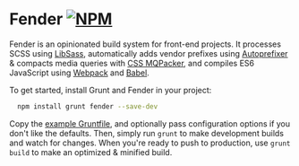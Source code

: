 # Fender [![NPM](https://img.shields.io/npm/v/fender.svg)](https://www.npmjs.com/package/fender)
Fender is an opinionated build system for front-end projects. It processes SCSS
using [LibSass](http://libsass.org), automatically adds vendor prefixes using [Autoprefixer](https://github.com/postcss/autoprefixer)
& compacts media queries with [CSS MQPacker](https://github.com/hail2u/node-css-mqpacker), and compiles ES6 JavaScript using [Webpack](http://webpack.github.io)
and [Babel](https://babeljs.io).

To get started, install Grunt and Fender in your project:
```sh
  npm install grunt fender --save-dev
```

Copy the [example Gruntfile](https://github.com/DFurnes/fender/blob/master/Gruntfile.example.js), and optionally pass
configuration options if you don't like the defaults. Then, simply run `grunt` to make development builds and watch
for changes. When you're ready to push to production, use `grunt build` to make an optimized & minified build.
